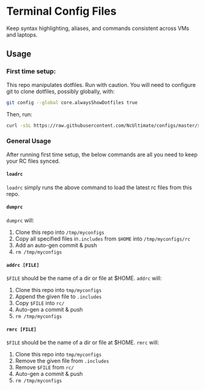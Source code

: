 # Terminal Config Files
 Keep syntax highlighting, aliases, and commands consistent across VMs and laptops.

## Usage

### First time setup:

This repo manipulates dotfiles. Run with caution. You will need to configure git
to clone dotfiles, possibly globally, with:
```sh
git config --global core.alwaysShowDotfiles true
```

Then, run:
```sh
curl -sSL https://raw.githubusercontent.com/NcUltimate/configs/master/setup.sh | sh
```

### General Usage

After running first time setup, the below commands are all you need to keep your RC files synced.

#### `loadrc`
`loadrc` simply runs the above command to load the latest rc files from this repo.

#### `dumprc`
`dumprc` will:

1. Clone this repo into `/tmp/myconfigs`
2. Copy all specified files in`.includes` from `$HOME` into `/tmp/myconfigs/rc`
3. Add an auto-gen commit & push
4. `rm /tmp/myconfigs`

#### `addrc [FILE]`
`$FILE` should be the name of a dir or file at $HOME. `addrc` will:

1. Clone this repo into `tmp/myconfigs`
2. Append the given file to `.includes`
3. Copy `$FILE` into `rc/`
4. Auto-gen a commit & push
5. `rm /tmp/myconfigs`

#### `rmrc [FILE]`
`$FILE` should be the name of a dir or file at $HOME. `rmrc` will:

1. Clone this repo into `tmp/myconfigs`
2. Remove the given file from `.includes`
3. Remove `$FILE` from `rc/`
4. Auto-gen a commit & push
6. `rm /tmp/myconfigs`

